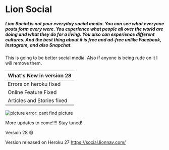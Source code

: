 # Lion Social

##### Lion Social is not your everyday social media. You can see what everyone posts form every were. You experience what people all over the world are doing and what they do for a living. You also can experience different cultures. And the best thing about it is free and ad-free unlike Facebook, Instagram, and also Snapchat.

This is going to be better social media. Also if anyone is being rude on it I will remove them.

What's New in version 28           |
-----------------------            |     
Errors on heroku fixed             |
Online Feature Fixed               |
Articles and Stories fixed         |

![picture error: cant find picture](https://social.lionnav.com/packs/media/images/home_lion-10507de0758c6bb3b9c3a3afb1b19fbc.jpg)

More updates to come!!!! Stay tuned!

Version 28 :sweat_smile:

Version released on Heroku 27
https://social.lionnav.com/
